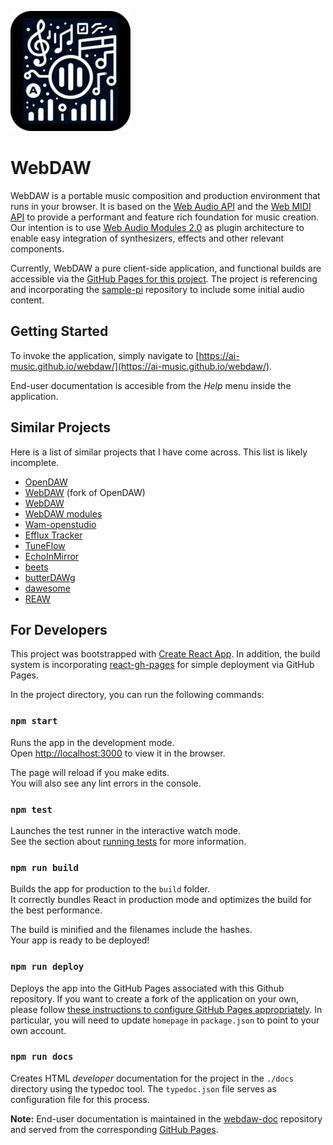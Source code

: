 ![WebDaw Icon](./public/logo-192.png)

# WebDAW

WebDAW is a portable music composition and production environment that runs in your browser. It is based on the [Web Audio API](https://developer.mozilla.org/en-US/docs/Web/API/Web_Audio_API) and the [Web MIDI API](https://developer.mozilla.org/en-US/docs/Web/API/Web_MIDI_API) to provide a performant and feature rich foundation for music creation. Our intention is to use [Web Audio Modules 2.0](https://doi.org/10.1145/3487553.3524225) as plugin architecture to enable easy integration of synthesizers, effects and other relevant components.

Currently, WebDAW a pure client-side application, and  functional builds are
accessible via the [GitHub Pages for this project](https://ai-music.github.io/webdaw/). The project is referencing and incorporating the [sample-pi](https://github.com/alex-esc/sample-pi) repository to include some initial audio content.

## Getting Started

To invoke the application, simply navigate to [https://ai-music.github.io/webdaw/](https://ai-music.github.io/webdaw/).

End-user documentation is accesible from the _Help_ menu inside the application.

## Similar Projects

Here is a list of similar projects that I have come across. This list is likely incomplete.

- [OpenDAW](https://github.com/pverrecchia/OpenDAW)
- [WebDAW](https://github.com/jakejarrett/WebDAW) (fork of OpenDAW)
- [WebDAW](https://www.webdaw.net/)
- [WebDAW modules](https://github.com/abudaan/webdaw-modules)
- [Wam-openstudio](https://github.com/TER-M1/wam-openstudio)
- [Efflux Tracker](https://github.com/igorski/efflux-tracker)
- [TuneFlow](https://github.com/tuneflow/tuneflow)
- [EchoInMirror](https://github.com/EchoInMirror/EIM)
- [beets](https://github.com/brandongregoryscott/beets)
- [butterDAWg](https://github.com/Jaybee18/butterDAWg)
- [dawesome](https://github.com/nbennett320/dawesome)
- [REAW](https://github.com/notakamihe/REAW)




## For Developers

This project was bootstrapped with [Create React App](https://github.com/facebook/create-react-app). In addition, the build system is incorporating [react-gh-pages](https://github.com/gitname/react-gh-pages) for simple deployment via GitHub Pages.

In the project directory, you can run the following commands:

### `npm start`

Runs the app in the development mode.\
Open [http://localhost:3000](http://localhost:3000) to view it in the browser.

The page will reload if you make edits.\
You will also see any lint errors in the console.

### `npm test`

Launches the test runner in the interactive watch mode.\
See the section about [running tests](https://facebook.github.io/create-react-app/docs/running-tests) for more information.

### `npm run build`

Builds the app for production to the `build` folder.\
It correctly bundles React in production mode and optimizes the build for the best performance.

The build is minified and the filenames include the hashes.\
Your app is ready to be deployed!

### `npm run deploy`

Deploys the app into the GitHub Pages associated with this Github repository. If you want to create a fork of the
application on your own, please follow [these instructions to configure GitHub Pages appropriately](https://github.com/gitname/react-gh-pages). In particular, you will need to update `homepage` in `package.json` to point to your own account.

### `npm run docs`

Creates HTML _developer_ documentation for the project in the `./docs` directory using the typedoc tool. The `typedoc.json` file serves as configuration file for this process.

__Note:__ End-user documentation is maintained in the [webdaw-doc](https://github.com/ai-music/webdaw-doc) repository and served from the corresponding [GitHub Pages](https://ai-music.github.io/webdaw-doc).
